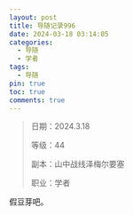 ```yaml
---
layout: post
title: 导随记录996
date: 2024-03-18 03:14:05
categories:
  - 导随
  - 学者
tags:
  - 导随
pin: true
toc: true
comments: true
---
```

> 日期：2024.3.18
>
> 等级：44
>
> 副本：山中战线泽梅尔要塞
>
> 职业：学者

假豆芽吧。